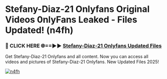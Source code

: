 # Stefany-Diaz-21 Onlyfans Original Videos 0nlyFans Leaked - Files Updated! (n4fh)

<h3>🔴 CLICK HERE 🌐==►► <a href="https://tinyurl.com/ehrbuxhb" rel="nofollow">Stefany-Diaz-21 Onlyfans Updated Files</a></h3>

Get Stefany-Diaz-21 Onlyfans and all content. Now you can access all videos and pictures of Stefany-Diaz-21 Onlyfans. New Updated Files 2025!

[![n4fh](https://i.imgur.com/lVYEuWS.gif)](https://tinyurl.com/ehrbuxhb)
